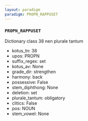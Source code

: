 ```yaml
---
layout: paradigm
paradigm: PROPN_RAPPUSET
---
```

### ` PROPN_RAPPUSET `

Dictionary class 38 nen plurale tantum
* kotus_tn: 38
* upos: PROPN
* suffix_regex: set
* kotus_av: None
* grade_dir: strengthen
* harmony: back
* possessive: False
* stem_diphthong: None
* deletion: set
* plurale_tantum: obligatory
* clitics: False
* pos: NOUN
* stem_vowel: None
